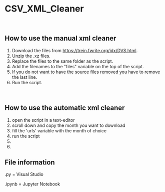 # CSV_XML_Cleaner

<br>

## How to use the manual xml cleaner

1. Download the files from https://trein.fwrite.org/idx/DVS.html.
2. Unzip the .xz files.
3. Replace the files to the same folder as the script.
4. Add the filenames to the "files" variable on the top of the script.
5. If you do not want to have the source files removed you have to remove the last line.
6. Run the script.

<br>

## How to use the automatic xml cleaner

1. open the script in a text-editor
2. scroll down and copy the month you want to download
3. fill the 'urls' variable with the month of choice
4. run the script
5. 
6. <br>

## File information

.py 	= Visual Studio

.ipynb 	= Jupyter Notebook
